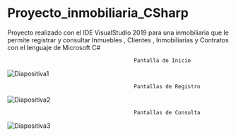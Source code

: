 # Proyecto_inmobiliaria_CSharp
Proyecto realizado con el IDE VisualStudio 2019 para una inmobiliaria que le permite registrar y consultar Inmuebles , Clientes , Inmobiliarias y Contratos con el lenguaje de Microsoft C#


                                            Pantalla de Inicio
![Diapositiva1](https://user-images.githubusercontent.com/68364639/128766437-de38b8a5-21bc-4a58-b79a-3577e6ad5ec4.JPG)

                                            Pantallas de Registro 
![Diapositiva2](https://user-images.githubusercontent.com/68364639/128766552-27d63a84-918a-47d2-92ee-c692873ef861.JPG)

                                            Pantallas de Consulta
![Diapositiva3](https://user-images.githubusercontent.com/68364639/128766696-e525ebe1-9e90-4b43-b2fa-d44f97caf25d.JPG)
